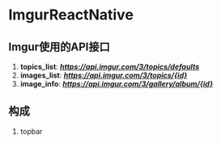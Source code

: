 # ImgurReactNative

## Imgur使用的API接口
1. **topics_list**: ***https://api.imgur.com/3/topics/defaults***
2. **images_list**: ***https://api.imgur.com/3/topics/{id}***
3. **image_info**: ***https://api.imgur.com/3/gallery/album/{id}***

## 构成
1. topbar